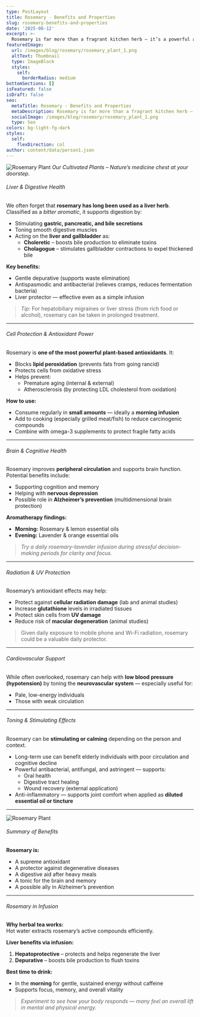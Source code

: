 ```yaml
---
type: PostLayout
title: Rosemary - Benefits and Properties
slug: rosemary-benefits-and-properties
date: '2025-08-12'
excerpt: >-
  Rosemary is far more than a fragrant kitchen herb — it’s a powerful antioxidant, liver tonic, brain booster, and natural protector against oxidative stress. From supporting digestion to enhancing memory, discover why this humble plant deserves a place in your daily wellness routine.
featuredImage:
  url: /images/blog/rosemary/rosemary_plant_1.png
  altText: Thumbnail
  type: ImageBlock
  styles:
    self:
      borderRadius: medium
bottomSections: []
isFeatured: false
isDraft: false
seo:
  metaTitle: Rosemary - Benefits and Properties
  metaDescription: Rosemary is far more than a fragrant kitchen herb — it’s a powerful antioxidant, liver tonic, brain booster, and natural protector against oxidative stress. From supporting digestion to enhancing memory, discover why this humble plant deserves a place in your daily wellness routine.
  socialImage: /images/blog/rosemary/rosemary_plant_1.png
  type: Seo
colors: bg-light-fg-dark
styles:
  self:
    flexDirection: col
author: content/data/person1.json
---
```


![Rosemary Plant](/images/blog/rosemary/rosemary_plant_1.png)
_Our Cultivated Plants – Nature’s medicine chest at your doorstep._

###### Liver & Digestive Health

We often forget that **rosemary has long been used as a liver herb**.  
Classified as a _bitter aromatic_, it supports digestion by:

- Stimulating **gastric, pancreatic, and bile secretions**
- Toning smooth digestive muscles
- Acting on the **liver and gallbladder** as:
  - **Choleretic** – boosts bile production to eliminate toxins
  - **Cholagogue** – stimulates gallbladder contractions to expel thickened bile

**Key benefits:**

- Gentle depurative (supports waste elimination)
- Antispasmodic and antibacterial (relieves cramps, reduces fermentation bacteria)
- Liver protector — effective even as a simple infusion

> _Tip:_ For hepatobiliary migraines or liver stress (from rich food or alcohol), rosemary can be taken in prolonged treatment.

---

###### Cell Protection & Antioxidant Power

Rosemary is **one of the most powerful plant-based antioxidants**. It:

- Blocks **lipid peroxidation** (prevents fats from going rancid)
- Protects cells from oxidative stress
- Helps prevent:
  - Premature aging (internal & external)
  - Atherosclerosis (by protecting LDL cholesterol from oxidation)

**How to use:**

- Consume regularly in **small amounts** — ideally a **morning infusion**
- Add to cooking (especially grilled meat/fish) to reduce carcinogenic compounds
- Combine with omega-3 supplements to protect fragile fatty acids

---

###### Brain & Cognitive Health

Rosemary improves **peripheral circulation** and supports brain function.  
Potential benefits include:

- Supporting cognition and memory
- Helping with **nervous depression**
- Possible role in **Alzheimer’s prevention** (multidimensional brain protection)

**Aromatherapy findings:**

- **Morning:** Rosemary & lemon essential oils
- **Evening:** Lavender & orange essential oils

> _Try a daily rosemary-lavender infusion during stressful decision-making periods for clarity and focus._

---

###### Radiation & UV Protection

Rosemary’s antioxidant effects may help:

- Protect against **cellular radiation damage** (lab and animal studies)
- Increase **glutathione** levels in irradiated tissues
- Protect skin cells from **UV damage**
- Reduce risk of **macular degeneration** (animal studies)

> Given daily exposure to mobile phone and Wi-Fi radiation, rosemary could be a valuable daily protector.

---

###### Cardiovascular Support

While often overlooked, rosemary can help with **low blood pressure (hypotension)** by toning the **neurovascular system** — especially useful for:

- Pale, low-energy individuals
- Those with weak circulation

---

###### Toning & Stimulating Effects

Rosemary can be **stimulating or calming** depending on the person and context.

- Long-term use can benefit elderly individuals with poor circulation and cognitive decline
- Powerful antibacterial, antifungal, and astringent — supports:
  - Oral health
  - Digestive tract healing
  - Wound recovery (external application)
- Anti-inflammatory — supports joint comfort when applied as **diluted essential oil or tincture**

---

![Rosemary Plant](/images/blog/rosemary/rosemary_plant_3.png)

###### Summary of Benefits

**Rosemary is:**

- A supreme antioxidant
- A protector against degenerative diseases
- A digestive aid after heavy meals
- A tonic for the brain and memory
- A possible ally in Alzheimer’s prevention

---

###### Rosemary in Infusion

**Why herbal tea works:**  
Hot water extracts rosemary’s active compounds efficiently.

**Liver benefits via infusion:**

1. **Hepatoprotective** – protects and helps regenerate the liver
2. **Depurative** – boosts bile production to flush toxins

**Best time to drink:**

- In the **morning** for gentle, sustained energy without caffeine
- Supports focus, memory, and overall vitality

> _Experiment to see how your body responds — many feel an overall lift in mental and physical energy._
